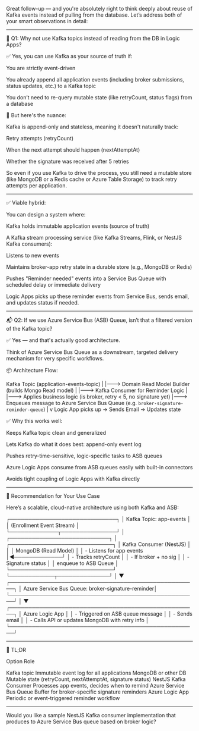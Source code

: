 Great follow-up — and you're absolutely right to think deeply about reuse of Kafka events instead of pulling from the database. Let’s address both of your smart observations in detail:


---

🔁 Q1: Why not use Kafka topics instead of reading from the DB in Logic Apps?

✅ Yes, you can use Kafka as your source of truth if:

You are strictly event-driven

You already append all application events (including broker submissions, status updates, etc.) to a Kafka topic

You don’t need to re-query mutable state (like retryCount, status flags) from a database


🚧 But here's the nuance:

Kafka is append-only and stateless, meaning it doesn't naturally track:

Retry attempts (retryCount)

When the next attempt should happen (nextAttemptAt)

Whether the signature was received after 5 retries


So even if you use Kafka to drive the process, you still need a mutable store (like MongoDB or a Redis cache or Azure Table Storage) to track retry attempts per application.


---

✅ Viable hybrid:

You can design a system where:

Kafka holds immutable application events (source of truth)

A Kafka stream processing service (like Kafka Streams, Flink, or NestJS Kafka consumers):

Listens to new events

Maintains broker-app retry state in a durable store (e.g., MongoDB or Redis)

Pushes "Reminder needed" events into a Service Bus Queue with scheduled delay or immediate delivery


Logic Apps picks up these reminder events from Service Bus, sends email, and updates status if needed.



---

📬 Q2: If we use Azure Service Bus (ASB) Queue, isn’t that a filtered version of the Kafka topic?

✅ Yes — and that's actually good architecture.

Think of Azure Service Bus Queue as a downstream, targeted delivery mechanism for very specific workflows.

📦 Architecture Flow:

Kafka Topic (application-events-topic)
       |
       |---> Domain Read Model Builder (builds Mongo Read model)
       |
       |---> Kafka Consumer for Reminder Logic
                   |
                   |---> Applies business logic (is broker, retry < 5, no signature yet)
                   |---> Enqueues message to Azure Service Bus Queue (e.g. `broker-signature-reminder-queue`)
                                     |
                                     v
                        Logic App picks up -> Sends Email -> Updates state

✅ Why this works well:

Keeps Kafka topic clean and generalized

Lets Kafka do what it does best: append-only event log

Pushes retry-time-sensitive, logic-specific tasks to ASB queues

Azure Logic Apps consume from ASB queues easily with built-in connectors

Avoids tight coupling of Logic Apps with Kafka directly



---

🧠 Recommendation for Your Use Case

Here’s a scalable, cloud-native architecture using both Kafka and ASB:

┌─────────────────────────────┐
                                │ Kafka Topic: app-events     │
                                │ (Enrollment Event Stream)   │
                                └─────────────┬───────────────┘
                                              │
   ┌───────────────────────────┐              │              ┌────────────────────────────┐
   │ Kafka Consumer (NestJS)   │              │              │ MongoDB (Read Model)       │
   │  - Listens for app events │◄─────────────┘              │  - Tracks retryCount       │
   │  - If broker + no sig     │                             │  - Signature status        │
   │    enqueue to ASB Queue   │                             └────────────────────────────┘
   └────────────┬──────────────┘
                │
                ▼
┌───────────────────────────────────────────────────┐
│ Azure Service Bus Queue: broker-signature-reminder│
└───────────────────────────────────────────────────┘
                │
                ▼
┌───────────────────────────────────────────────────┐
│ Azure Logic App                                   │
│ - Triggered on ASB queue message                  │
│ - Sends email                                     │
│ - Calls API or updates MongoDB with retry info    │
└───────────────────────────────────────────────────┘


---

📝 TL;DR

Option	Role

Kafka topic	Immutable event log for all applications
MongoDB or other DB	Mutable state (retryCount, nextAttemptAt, signature status)
NestJS Kafka Consumer	Processes app events, decides when to remind
Azure Service Bus Queue	Buffer for broker-specific signature reminders
Azure Logic App	Periodic or event-triggered reminder workflow



---

Would you like a sample NestJS Kafka consumer implementation that produces to Azure Service Bus queue based on broker logic?

